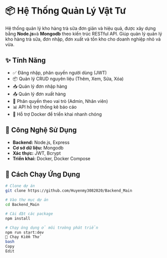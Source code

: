 # 📦 Hệ Thống Quản Lý Vật Tư

Hệ thống quản lý kho hàng trà sữa đơn giản và hiệu quả, được xây dựng bằng **Node.js**và **Mongodb** theo kiến trúc RESTful API.
Giúp quản lý  quản lý kho hàng trà sữa, đơn nhập, đơn xuất và tồn kho cho doanh nghiệp nhỏ và vừa.

## ✨ Tính Năng

- ✅ Đăng nhập, phân quyền người dùng (JWT)
- 📦 Quản lý CRUD nguyên liệu (Thêm, Xem, Sửa, Xóa)
- 📥 Quản lý đơn nhập hàng
- 📤 Quản lý đơn xuất hàng
- 🔐 Phân quyền theo vai trò (Admin, Nhân viên)
- 📊 API hỗ trợ thống kê báo cáo
- 🐳 Hỗ trợ Docker để triển khai nhanh chóng

## 🔧 Công Nghệ Sử Dụng

- **Backend:** Node.js, Express
- **Cơ sở dữ liệu:** Mongodb
- **Xác thực:** JWT, Bcrypt
- **Triển khai:** Docker, Docker Compose

## 🚀 Cách Chạy Ứng Dụng

```bash
# Clone dự án
git clone https://github.com/Huyenmy3082020/Backend_Main

# Vào thư mục dự án
cd Backend_Main

# Cài đặt các package
npm install

# Chạy ứng dụng ở môi trường phát triển
npm run start:dev
🧪 Chạy Kiểm Thử
bash
Copy
Edit
